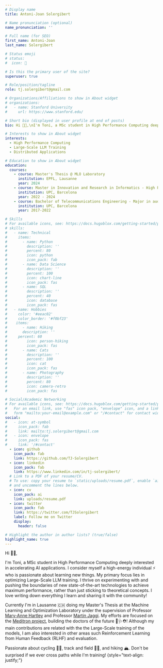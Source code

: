 ```yaml
---
# Display name
title: Antoni-Joan Solergibert

# Name pronunciation (optional)
name_pronunciation: ''

# Full name (for SEO)
first_name: Antoni-Joan
last_name: Solergibert

# Status emoji
# status:
#  icon: 👀

# Is this the primary user of the site?
superuser: true

# Role/position/tagline
role: tj.solergibert@gmail.com

# Organizations/Affiliations to show in About widget
# organizations:
#   - name: Stanford University
#     url: https://www.stanford.edu/

# Short bio (displayed in user profile at end of posts)
bio: Hi 👋🏼,\nI'm Toni, a MSc student in High Performance Computing deeply interested in accelerating AI applications. You can contact me via LinkedIn or email. Follow me on GitHub to see my projects, and you can also find me on Twitter, but please don't follow me on the street!

# Interests to show in About widget
interests:
  - High Performance Computing
  - Large-Scale LLM Training
  - Distributed Applications

# Education to show in About widget
education:
  courses:
    - course: Master's Thesis @ MLO Laboratory
      institution: EPFL, Lausanne
      year: 2024
    - course: Master in Innovation and Research in Informatics - High Performance Computing
      institution: UPC, Barcelona
      year: 2022 - 2024
    - course: Bachelor of Telecommunications Engineering - Major in audiovisual systems  
      institution: UPC, Barcelona
      year: 2017-2022

# Skills
# For available icons, see: https://docs.hugoblox.com/getting-started/page-builder/#icons
# skills:
#   - name: Technical
#     items:
#       - name: Python
#         description: ''
#         percent: 80
#         icon: python
#         icon_pack: fab
#       - name: Data Science
#         description: ''
#         percent: 100
#         icon: chart-line
#         icon_pack: fas
#       - name: SQL
#         description: ''
#         percent: 40
#         icon: database
#         icon_pack: fas
#   - name: Hobbies
#     color: '#eeac02'
#     color_border: '#f0bf23'
#    items:
#       - name: Hiking
#       description: ''
#     percent: 60
#         icon: person-hiking
#         icon_pack: fas
#       - name: Cats
#         description: ''
#         percent: 100
#         icon: cat
#         icon_pack: fas
#       - name: Photography
#         description: ''
#         percent: 80
#         icon: camera-retro
#         icon_pack: fas

# Social/Academic Networking
# For available icons, see: https://docs.hugoblox.com/getting-started/page-builder/#icons
#   For an email link, use "fas" icon pack, "envelope" icon, and a link in the
#   form "mailto:your-email@example.com" or "/#contact" for contact widget.
social:
#   - icon: at-symbol
#     icon_pack: fab
#     link: mailto:tj.solergibert@gmail.com
#   - icon: envelope
#     icon_pack: fas
#     link: '/#contact'
  - icon: github
    icon_pack: fab
    link: https://github.com/TJ-Solergibert
  - icon: linkedin
    icon_pack: fab
    link: https://www.linkedin.com/in/tj-solergibert/
  # Link to a PDF of your resume/CV.
  # To use: copy your resume to `static/uploads/resume.pdf`, enable `ai` icons in `params.yaml`,
  # and uncomment the lines below.
  - icon: cv
    icon_pack: ai
    link: uploads/resume.pdf
  - icon: twitter
    icon_pack: fab
    link: https://twitter.com/TJSolergibert
    label: Follow me on Twitter
    display:
      header: false

# Highlight the author in author lists? (true/false)
highlight_name: true
---
```

Hi 👋🏼,

I'm Toni, a MSc student in High Performance Computing deeply interested in accelerating AI applications. I consider myself a high-energy individual ⚡️ who is passionate about learning new things. My primary focus lies in optimizing Large-Scale LLM training. I thrive on experimenting with and pushing the boundaries of new state-of-the-art technologies to achieve maximum performance, rather than just sticking to theoretical concepts. I love writing down everything I learn and sharing it with the community!

Currently I'm in Lausanne 🇨🇭 doing my Master's Thesis at the Machine Learning and Optimization Laboratory under the supervision of Professor [Mary-Anne Hartley](https://scholar.google.com/citations?user=P2CPNr8AAAAJ&hl=en) and Professor [Martin Jaggi](https://scholar.google.com/citations?user=r1TJBr8AAAAJ&hl=en). My efforts are focused on the [Meditron project](https://www.meditron.io/), building the doctors of the future 🤖🩺⛑️! Although my main contributions are related with the the Large-Scale training of the models, I am also interested in other areas such Reinforcement Learning from Human Feedback (RLHF) and evaluation.

Passionate about cycling 🚵🏼, track and field 🏃🏻, and hiking 🏔️. Don't be surprised if we ever cross paths while I'm training!
{style="text-align: justify;"}
